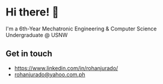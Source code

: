 # Hi there! 👋

I'm a 6th-Year Mechatronic Engineering & Computer Science Undergraduate @ USNW

## Get in touch

* https://www.linkedin.com/in/rohanjurado/
* rohanjurado@yahoo.com.ph
